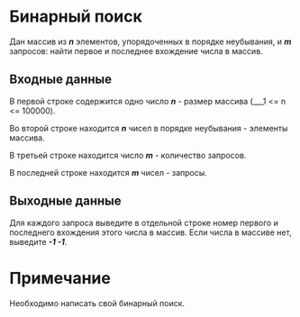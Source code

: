 # Бинарный поиск

Дан массив из ___n___ элементов, упорядоченных в порядке неубывания, и ___m___ запросов: 
найти первое и последнее вхождение числа в массив.

## Входные данные
В первой строке содержится одно число ___n___ - размер массива (___1 <= n <= 100000).

Во второй строке находится ___n___ чисел в порядке неубывания - элементы массива.

В третьей строке находится число ___m___ - количество запросов.

В последней строке находится ___m___ чисел - запросы.

## Выходные данные 
Для каждого запроса выведите в отдельной строке номер первого и последнего вхождения этого
числа в массив. Если числа в массиве нет, выведите ___-1 -1___.

# Примечание
Необходимо написать свой бинарный поиск.